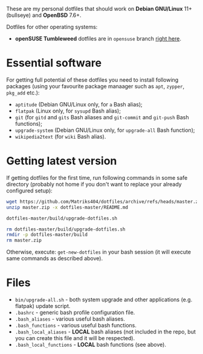 These are my personal dotfiles that should work on **Debian GNU/Linux** 11+ (bullseye) and **OpenBSD** 7.6+.

Dotfiles for other operating systems:

* **openSUSE Tumbleweed** dotfiles are in `opensuse` branch [right here](https://github.com/Matriks404/dotfiles/tree/opensuse).

# Essential software

For getting full potential of these dotfiles you need to install following packages (using your favourite package manaager such as `apt`, `zypper`, `pkg_add` etc.):

* `aptitude` (Debian GNU/Linux only, for `a` Bash alias);
* `flatpak` (Linux only, for `sysupd` Bash alias);
* `git` (for `gitd` and `gits` Bash aliases and `git-commit` and `git-push` Bash functions);
* `upgrade-system` (Debian GNU/Linux only, for `upgrade-all` Bash function);
* `wikipedia2text` (for `wiki` Bash alias).

# Getting latest version

If getting dotfiles for the first time, run following commands in some safe directory (probably not home if you don't want to replace your already configured setup):

```bash
wget https://github.com/Matriks404/dotfiles/archive/refs/heads/master.zip
unzip master.zip -x dotfiles-master/README.md

dotfiles-master/build/upgrade-dotfiles.sh

rm dotfiles-master/build/upgrade-dotfiles.sh
rmdir -p dotfiles-master/build
rm master.zip
```

Otherwise, execute: `get-new-dotfiles` in your bash session (it will execute same commands as described above).

# Files

* `bin/upgrade-all.sh` - both system upgrade and other applications (e.g. flatpak) update script.
* `.bashrc` - generic bash profile configuration file.
* `.bash_aliases` - various useful bash aliases.
* `.bash_functions` - various useful bash functions.
* `.bash_local_aliases` - **LOCAL** bash aliases (not included in the repo, but you can create this file and it will be respected).
* `.bash_local_functions` - **LOCAL** bash functions (see above).
